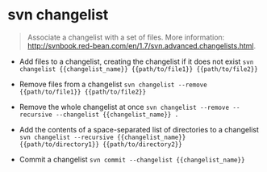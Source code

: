 # svn changelist
> Associate a changelist with a set of files.
> More information: <http://svnbook.red-bean.com/en/1.7/svn.advanced.changelists.html>.

- Add files to a changelist, creating the changelist if it does not exist
`svn changelist {{changelist_name}} {{path/to/file1}} {{path/to/file2}}`

- Remove files from a changelist
`svn changelist --remove {{path/to/file1}} {{path/to/file2}}`

- Remove the whole changelist at once
`svn changelist --remove --recursive --changelist {{changelist_name}} .`

- Add the contents of a space-separated list of directories to a changelist
`svn changelist --recursive {{changelist_name}} {{path/to/directory1}} {{path/to/directory2}}`

- Commit a changelist
`svn commit --changelist {{changelist_name}}`
